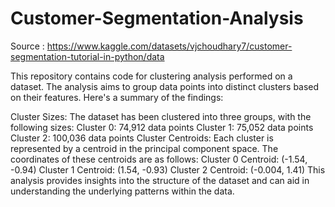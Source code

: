 # Customer-Segmentation-Analysis


Source : https://www.kaggle.com/datasets/vjchoudhary7/customer-segmentation-tutorial-in-python/data

This repository contains code for clustering analysis performed on a dataset. The analysis aims to group data points into distinct clusters based on their features. Here's a summary of the findings:

Cluster Sizes: The dataset has been clustered into three groups, with the following sizes:
Cluster 0: 74,912 data points
Cluster 1: 75,052 data points
Cluster 2: 100,036 data points
Cluster Centroids: Each cluster is represented by a centroid in the principal component space. The coordinates of these centroids are as follows:
Cluster 0 Centroid: (-1.54, -0.94)
Cluster 1 Centroid: (1.54, -0.93)
Cluster 2 Centroid: (-0.004, 1.41)
This analysis provides insights into the structure of the dataset and can aid in understanding the underlying patterns within the data.

